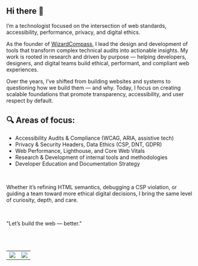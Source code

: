 ## Hi there 👋

I’m a technologist focused on the intersection of web standards, accessibility, performance, privacy, and digital ethics.

As the founder of [WizardCompass](https://github.com/wizardcompass), I lead the design and development of tools that transform complex technical audits into actionable insights. My work is rooted in research and driven by purpose — helping developers, designers, and digital teams build ethical, performant, and compliant web experiences.

Over the years, I’ve shifted from building websites and systems to questioning how we build them — and why. Today, I focus on creating scalable foundations that promote transparency, accessibility, and user respect by default.


## 🔍 Areas of focus:

- Accessibility Audits & Compliance (WCAG, ARIA, assistive tech)
- Privacy & Security Headers, Data Ethics (CSP, DNT, GDPR)
- Web Performance, Lighthouse, and Core Web Vitals
- Research & Development of internal tools and methodologies
- Developer Education and Documentation Strategy

<br />

Whether it’s refining HTML semantics, debugging a CSP violation, or guiding a team toward more ethical digital decisions, I bring the same level of curiosity, depth, and care.

<br />

"Let’s build the web — better."

<br />
<br />

|   |    |
| :----------------------- | :--------------------- |
| <picture><source srcset="https://github-readme-stats.vercel.app/api?username=leopoletto&show_icons=true&include_all_commits=truee&theme=dark&rank_icon=github&hide_border=true"      media="(prefers-color-scheme: dark)"    /> <source      srcset="https://github-readme-stats.vercel.app/api?username=leopoletto&show_icons=true&include_all_commits=true&rank_icon=github&hide_border=true"      media="(prefers-color-scheme: light), (prefers-color-scheme: no-preference)"    /> <img src="https://github-readme-stats.vercel.app/api?username=leopoletto&show_icons=true&include_all_commits=true&rank_icon=github&hide_border=true" /> </picture> | <picture> <source      srcset="https://github-readme-stats.vercel.app/api/top-langs/?username=leopoletto&hide_border=true&theme=dark&layout=donut"      media="(prefers-color-scheme: dark)"    /> <source      srcset="https://github-readme-stats.vercel.app/api/top-langs/?username=leopoletto&hide_border=true&layout=donut"      media="(prefers-color-scheme: light), (prefers-color-scheme: no-preference)"    /> <img src="https://github-readme-stats.vercel.app/api/top-langs/?username=leopoletto&hide_border=true&layout=donut" /> </picture> |

